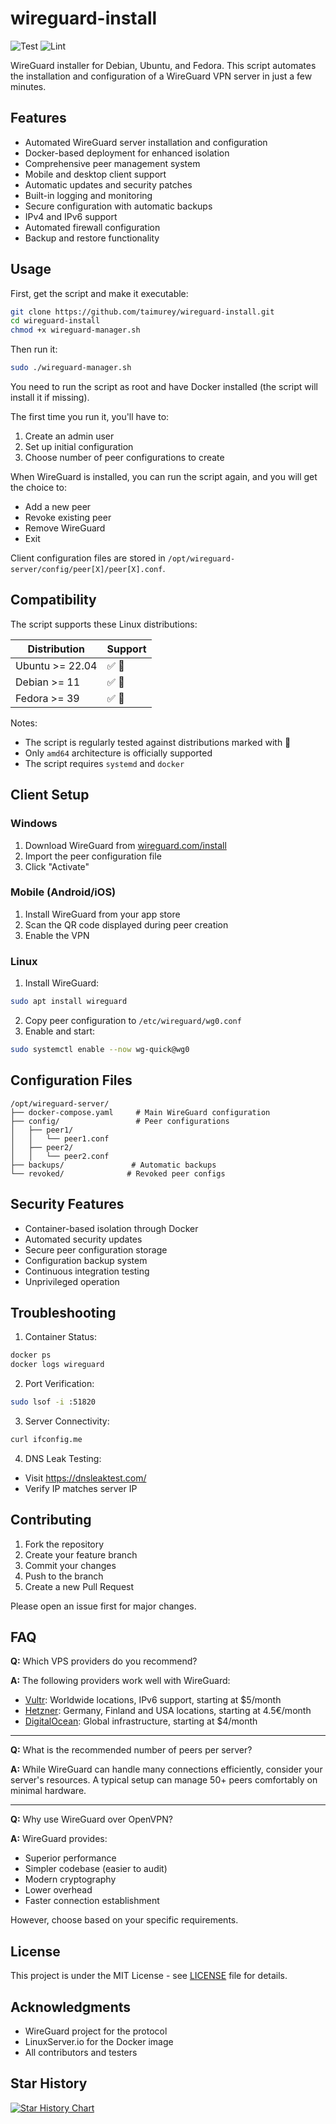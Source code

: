 # wireguard-install

![Test](https://github.com/taimurey/wireguard-install/workflows/Test/badge.svg)
![Lint](https://github.com/taimurey/wireguard-install/workflows/Lint/badge.svg)

WireGuard installer for Debian, Ubuntu, and Fedora. This script automates the installation and configuration of a WireGuard VPN server in just a few minutes.

## Features

- Automated WireGuard server installation and configuration
- Docker-based deployment for enhanced isolation
- Comprehensive peer management system
- Mobile and desktop client support
- Automatic updates and security patches
- Built-in logging and monitoring
- Secure configuration with automatic backups
- IPv4 and IPv6 support
- Automated firewall configuration
- Backup and restore functionality

## Usage

First, get the script and make it executable:

```bash
git clone https://github.com/taimurey/wireguard-install.git
cd wireguard-install
chmod +x wireguard-manager.sh
```

Then run it:

```bash
sudo ./wireguard-manager.sh
```

You need to run the script as root and have Docker installed (the script will install it if missing).

The first time you run it, you'll have to:

1. Create an admin user
2. Set up initial configuration
3. Choose number of peer configurations to create

When WireGuard is installed, you can run the script again, and you will get the choice to:

- Add a new peer
- Revoke existing peer
- Remove WireGuard
- Exit

Client configuration files are stored in `/opt/wireguard-server/config/peer[X]/peer[X].conf`.

## Compatibility

The script supports these Linux distributions:

| Distribution    | Support |
| --------------- | ------- |
| Ubuntu >= 22.04 | ✅ 🤖   |
| Debian >= 11    | ✅ 🤖   |
| Fedora >= 39    | ✅ 🤖   |

Notes:

- The script is regularly tested against distributions marked with 🤖
- Only `amd64` architecture is officially supported
- The script requires `systemd` and `docker`

## Client Setup

### Windows

1. Download WireGuard from [wireguard.com/install](https://www.wireguard.com/install/)
2. Import the peer configuration file
3. Click "Activate"

### Mobile (Android/iOS)

1. Install WireGuard from your app store
2. Scan the QR code displayed during peer creation
3. Enable the VPN

### Linux

1. Install WireGuard:

```bash
sudo apt install wireguard
```

2. Copy peer configuration to `/etc/wireguard/wg0.conf`
3. Enable and start:

```bash
sudo systemctl enable --now wg-quick@wg0
```

## Configuration Files

```plaintext
/opt/wireguard-server/
├── docker-compose.yaml     # Main WireGuard configuration
├── config/                 # Peer configurations
│   ├── peer1/
│   │   └── peer1.conf
│   ├── peer2/
│   │   └── peer2.conf
├── backups/               # Automatic backups
└── revoked/              # Revoked peer configs
```

## Security Features

- Container-based isolation through Docker
- Automated security updates
- Secure peer configuration storage
- Configuration backup system
- Continuous integration testing
- Unprivileged operation

## Troubleshooting

1. Container Status:

```bash
docker ps
docker logs wireguard
```

2. Port Verification:

```bash
sudo lsof -i :51820
```

3. Server Connectivity:

```bash
curl ifconfig.me
```

4. DNS Leak Testing:

- Visit https://dnsleaktest.com/
- Verify IP matches server IP

## Contributing

1. Fork the repository
2. Create your feature branch
3. Commit your changes
4. Push to the branch
5. Create a new Pull Request

Please open an issue first for major changes.

## FAQ

**Q:** Which VPS providers do you recommend?

**A:** The following providers work well with WireGuard:

- [Vultr](https://vultr.com): Worldwide locations, IPv6 support, starting at $5/month
- [Hetzner](https://hetzner.com): Germany, Finland and USA locations, starting at 4.5€/month
- [DigitalOcean](https://digitalocean.com): Global infrastructure, starting at $4/month

---

**Q:** What is the recommended number of peers per server?

**A:** While WireGuard can handle many connections efficiently, consider your server's resources. A typical setup can manage 50+ peers comfortably on minimal hardware.

---

**Q:** Why use WireGuard over OpenVPN?

**A:** WireGuard provides:

- Superior performance
- Simpler codebase (easier to audit)
- Modern cryptography
- Lower overhead
- Faster connection establishment

However, choose based on your specific requirements.

## License

This project is under the MIT License - see [LICENSE](LICENSE) file for details.

## Acknowledgments

- WireGuard project for the protocol
- LinuxServer.io for the Docker image
- All contributors and testers

## Star History

[![Star History Chart](https://api.star-history.com/svg?repos=taimurey/wireguard-install&type=Date)](https://star-history.com/#taimurey/wireguard-install&Date)
